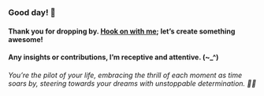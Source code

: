 
###   Good day! 👋
####    Thank you for dropping by. <a href ="mailto:amicableycot@gmail.com">Hook on with me</a>; let’s create something awesome!
####     Any insights or contributions, I’m receptive and attentive. (~_^)
######         You’re the pilot of your life, embracing the thrill of each moment as time soars by, steering towards your dreams with unstoppable determination. 🚀😄
<!--
- **lewiskirori/lewiskirori** is a ✨ _special_ ✨ repository!
- 🔭 I’m currently working on ...
- 👯 I’m looking to collaborate on ...
- 🤔 I’m looking for help with ...
- 💬 Ask me about ...
- 📫 How to reach me: ...
- 😄 Pronouns: ...
- ⚡ Fun fact: ...
- Avant-garde || forward-looking || progressive || revolutionary || ...
- Allied: the company && affiliated || working together with && Skilled craftsmanship allied to advanced technology.
- SOftware ARchitect ASpirant.
- The Future and the Present.
-->                                                     
